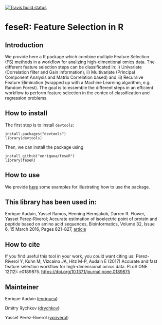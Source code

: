 
[![Travis build status](https://travis-ci.org/enriquea/feseR.svg?branch=master)](https://travis-ci.org/enriquea/feseR)


# feseR: Feature Selection in R


## Introduction

We provide here a R package which combine multiple Feature Selection (FS) methods in a workflow for analizing high-dimentional omics data. The different feature selection steps can be classificated in: i) Univariate (Correlation filter and Gain Information), ii) Multivariate (Principal Component Analysis and Matrix Correlation based) and iii) Recursive Feature Elimination (wrapped up with a Machine Learning algorithm, e.g. Random Forest). The goal is to essemble the different steps in an efficient workflow to perform feature selection in the contex of classification and regression problems.

## How to install

The first step is to install `devtools`:  

    install.packages("devtools")
    library(devtools)
   
Then, we can install the package using: 

    install_github("enriquea/feseR")
    library(feseR)


## How to use

We provide [here](https://github.com/enriquea/feseR/blob/master/vignettes/feser.pdf) some examples for illustrating how to use the package.

## This library has been used in:

Enrique Audain, Yassel Ramos, Henning Hermjakob, Darren R. Flower, Yasset Perez-Riverol; Accurate estimation of isoelectric point of protein and peptide based on amino acid sequences, Bioinformatics, Volume 32, Issue 6, 15 March 2016, Pages 821–827, [article](https://academic.oup.com/bioinformatics/article/32/6/821/1744386/Accurate-estimation-of-isoelectric-point-of)

## How to cite

If you find useful this tool in your work, you could want citing us:
Perez-Riverol Y, Kuhn M, Vizcaíno JA, Hitz M-P, Audain E (2017) Accurate and fast feature selection workflow for high-dimensional omics data. PLoS ONE 12(12): e0189875. https://doi.org/10.1371/journal.pone.0189875

## Mainteiner

Enrique Audain ([enriquea](https://github.com/enriquea))

Dmitry Rychkov ([drychkov](https://github.com/drychkov))

Yasset Perez-Riverol ([ypriverol](https://github.com/ypriverol))
